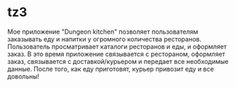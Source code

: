 # tz3
Мое приложение "Dungeon kitchen" позволяет пользователям заказывать еду и напитки у огромного количества ресторанов. 
Пользователь просматривает каталоги ресторанов и еды, и оформляет заказ.
В это время приложение связывается с рестораном, оформляет заказ, связывается с доставкой/курьером и передает все необходимые данные.
После того, как еду приготовят, курьер привозит еду и все довольны!
